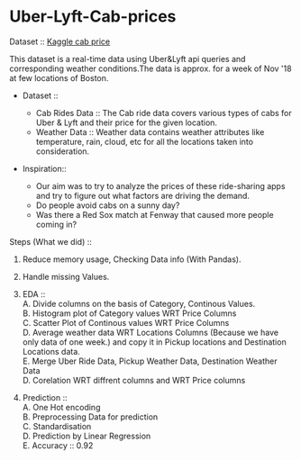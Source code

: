 # Uber-Lyft-Cab-prices
Dataset :: [Kaggle cab price](https://www.kaggle.com/ravi72munde/uber-lyft-cab-prices "Uber lyft cab Price")

This dataset is a real-time data using Uber&Lyft api queries and corresponding weather conditions.The data is approx. for a week of Nov '18 at few locations of Boston.

* Dataset ::
  * Cab Rides Data :: The Cab ride data covers various types of cabs for Uber & Lyft and their price for the given location.
  * Weather Data   :: Weather data contains weather attributes like temperature, rain, cloud, etc for all the locations taken into consideration.

* Inspiration::
  * Our aim was to try to analyze the prices of these ride-sharing apps and try to figure out what factors are driving the demand.
  * Do people avoid cabs on a sunny day?
  * Was there a Red Sox match at Fenway that caused more people coming in?
  
  
Steps (What we did) :: 
  1. Reduce memory usage, Checking Data info (With Pandas).
  2. Handle missing Values.
  3. EDA :: \
            A. Divide columns on the basis of Category, Continous Values. \
            B. Histogram plot of Category values WRT Price Columns \
            C. Scatter Plot of Continous values WRT Price Columns \
            D. Average weather data WRT Locations Columns (Because we have only data of one week.) and copy it in Pickup locations and Destination Locations data.\
            E. Merge Uber Ride Data, Pickup Weather Data, Destination Weather Data \
            D. Corelation WRT diffrent columns and WRT Price columns

  4. Prediction :: \
            A. One Hot encoding \
            B. Preprocessing Data for prediction \
            C. Standardisation \
            D. Prediction by Linear Regression \
            E. Accuracy :: 0.92 
 


